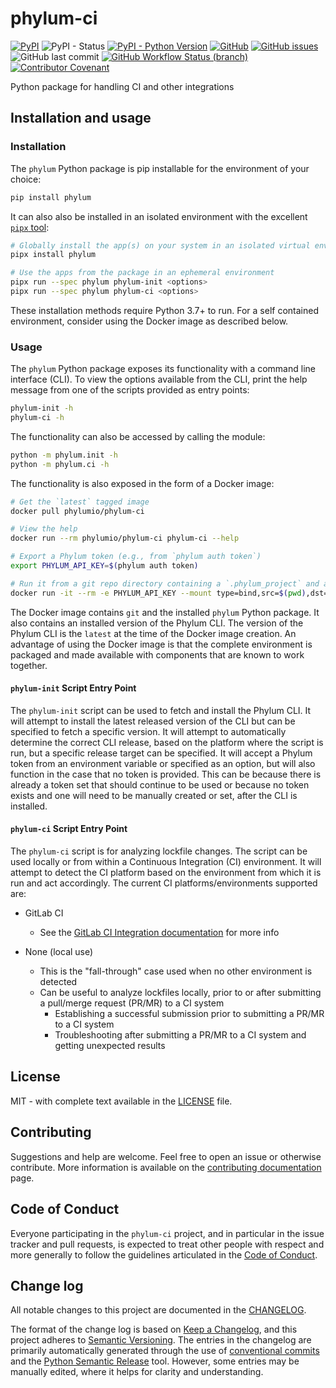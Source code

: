 # phylum-ci
[![PyPI](https://img.shields.io/pypi/v/phylum)](https://pypi.org/project/phylum/)
![PyPI - Status](https://img.shields.io/pypi/status/phylum)
[![PyPI - Python Version](https://img.shields.io/pypi/pyversions/phylum)](https://pypi.org/project/phylum/)
[![GitHub](https://img.shields.io/github/license/phylum-dev/phylum-ci)](https://github.com/phylum-dev/phylum-ci/blob/main/LICENSE)
[![GitHub issues](https://img.shields.io/github/issues/phylum-dev/phylum-ci)](https://github.com/phylum-dev/phylum-ci/issues)
![GitHub last commit](https://img.shields.io/github/last-commit/phylum-dev/phylum-ci)
[![GitHub Workflow Status (branch)](https://img.shields.io/github/workflow/status/phylum-dev/phylum-ci/Test/main?label=Test&logo=GitHub)](https://github.com/phylum-dev/phylum-ci/actions/workflows/test.yml)
[![Contributor Covenant](https://img.shields.io/badge/Contributor%20Covenant-2.1-4baaaa.svg)](./CODE_OF_CONDUCT.md)

Python package for handling CI and other integrations

## Installation and usage

### Installation

The `phylum` Python package is pip installable for the environment of your choice:

```sh
pip install phylum
```

It can also also be installed in an isolated environment with the excellent [`pipx` tool](https://pypa.github.io/pipx/):

```sh
# Globally install the app(s) on your system in an isolated virtual environment for the package
pipx install phylum

# Use the apps from the package in an ephemeral environment
pipx run --spec phylum phylum-init <options>
pipx run --spec phylum phylum-ci <options>
```

These installation methods require Python 3.7+ to run. For a self contained environment, consider using the Docker
image as described below.

### Usage

The `phylum` Python package exposes its functionality with a command line interface (CLI).
To view the options available from the CLI, print the help message from one of the scripts provided as entry points:

```sh
phylum-init -h
phylum-ci -h
```

The functionality can also be accessed by calling the module:

```sh
python -m phylum.init -h
python -m phylum.ci -h
```

The functionality is also exposed in the form of a Docker image:

```sh
# Get the `latest` tagged image
docker pull phylumio/phylum-ci

# View the help
docker run --rm phylumio/phylum-ci phylum-ci --help

# Export a Phylum token (e.g., from `phylum auth token`)
export PHYLUM_API_KEY=$(phylum auth token)

# Run it from a git repo directory containing a `.phylum_project` and a lockfile
docker run -it --rm -e PHYLUM_API_KEY --mount type=bind,src=$(pwd),dst=/phylum -w /phylum phylumio/phylum-ci
```

The Docker image contains `git` and the installed `phylum` Python package.
It also contains an installed version of the Phylum CLI. The version of the Phylum CLI is the `latest` at the time of
the Docker image creation. An advantage of using the Docker image is that the complete environment is packaged and made
available with components that are known to work together.

#### `phylum-init` Script Entry Point

The `phylum-init` script can be used to fetch and install the Phylum CLI.
It will attempt to install the latest released version of the CLI but can be specified to fetch a specific version.
It will attempt to automatically determine the correct CLI release, based on the platform where the script is run, but
a specific release target can be specified.
It will accept a Phylum token from an environment variable or specified as an option, but will also function in the case
that no token is provided. This can be because there is already a token set that should continue to be used or because
no token exists and one will need to be manually created or set, after the CLI is installed.

#### `phylum-ci` Script Entry Point

The `phylum-ci` script is for analyzing lockfile changes.
The script can be used locally or from within a Continuous Integration (CI) environment.
It will attempt to detect the CI platform based on the environment from which it is run and act accordingly.
The current CI platforms/environments supported are:

* GitLab CI
  * See the [GitLab CI Integration documentation](docs/gitlab_ci.md) for more info

* None (local use)
  * This is the "fall-through" case used when no other environment is detected
  * Can be useful to analyze lockfiles locally, prior to or after submitting a pull/merge request (PR/MR) to a CI system
    * Establishing a successful submission prior to submitting a PR/MR to a CI system
    * Troubleshooting after submitting a PR/MR to a CI system and getting unexpected results

## License

MIT - with complete text available in the [LICENSE](LICENSE) file.

## Contributing

Suggestions and help are welcome. Feel free to open an issue or otherwise contribute.
More information is available on the [contributing documentation](CONTRIBUTING.md) page.

## Code of Conduct

Everyone participating in the `phylum-ci` project, and in particular in the issue tracker and pull requests, is
expected to treat other people with respect and more generally to follow the guidelines articulated in the
[Code of Conduct](./CODE_OF_CONDUCT.md).

## Change log

All notable changes to this project are documented in the [CHANGELOG](CHANGELOG.md).

The format of the change log is based on [Keep a Changelog](https://keepachangelog.com/en/1.0.0/),
and this project adheres to [Semantic Versioning](https://semver.org/spec/v2.0.0.html).
The entries in the changelog are primarily automatically generated through the use of
[conventional commits](https://www.conventionalcommits.org) and the
[Python Semantic Release](https://python-semantic-release.readthedocs.io/en/latest/index.html) tool.
However, some entries may be manually edited, where it helps for clarity and understanding.
